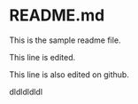 # README.md

This is the sample readme file.

This line is edited.

This line is also edited on github.

dldldldldl
